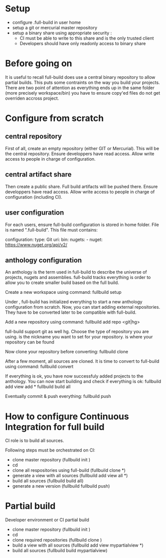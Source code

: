 # Setup
* configure .full-build in user home
* setup a git or mercurial master repository
* setup a binary share using appropriate security : 
  * CI must be able to write to this share and is the only trusted client
  * Developers should have only readonly access to binary share                                                   

# Before going on
It is useful to recall full-build does use a central binary repository to allow partial builds.
This puts some contraints on the way you build your projects. There are two point of attention as everything ends up in the same folder (more precisely workspace/bin) you have to ensure copy'ed files do not get overriden accross project.

# Configure from scratch
## central repository
First of all, create an empty repository (either GIT or Mercurial). This will be the central repository.
Ensure developpers have read access. Allow write access to people in charge of configuration.

## central artifact share
Then create a public share. Full build artifacts will be pushed there.
Ensure developpers have read access. Allow write access to people in charge of configuration (including CI).

## user configuration
For each users, ensure full-build configuration is stored in home folder. File is named ".full-build".
This file must contains:

configuration:
    type: Git
    uri: <central repository url>
    bin: <central artifacts share>
    nugets:
      - nuget: https://www.nuget.org/api/v2/

## anthology configuration
An anthology is the term used in full-build to describe the universe of projects, nugets and assemblies. full-build tracks everything is order to allow you to create smaller build based on the full build.

Create a new workspace using command:
  fullbuild setup <local folder>

Under <local folder>, full-build has initialized everything to start a new anthology configuration from scratch.
Now, you can start adding external repositories. They have to be converted later to be compatible with full-build.

Add a new repository using command:
  fullbuild add repo <git|hg> <name> <url>

full-build support git as well hg. Choose the type of repository you are using.
<name> is the nickname you want to set for your repository.
<url> is where your repository can be found

Now clone your repository before converting:
  fullbuild clone <name>

After a few moment, all sources are cloned. It is time to convert to full-build using command:
  fullbuild convert

If everything is ok, you have now successfuly added projects to the anthology.
You can now start building and check if everything is ok:
  fullbuild add view add *
  fullbuild build all

Eventually commit & push everything:
  fullbuild push

# How to configure Continuous Integration for full build
CI role is to build all sources.

Following steps must be orchestrated on CI:
* clone master repository (fullbuild init <folder>)
* cd <folder>
* clone all respositories using full-build (fullbuild clone *)
* generate a view with all sources (fullbuild add view all *)
* build all sources (fullbuild build all)
* generate a new version (fullbuild fullbuild push)

# Partial build
Developer environment or CI partial build

* clone master repository (fullbuild init <folder>)
* cd <folder>
* clone required repositories (fullbuild clone <repoName>)
* build a view with all sources (fullbuild add view mypartialview *)
* build all sources (fullbuild build mypartialview)

